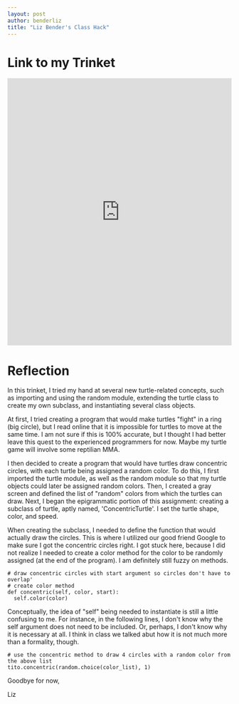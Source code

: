 ```yaml
---
layout: post
author: benderliz
title: "Liz Bender's Class Hack"
---
```


# Link to my Trinket

<iframe src="https://trinket.io/embed/python/a8cbd4db9b" width="100%" height="600" frameborder="0" marginwidth="0" marginheight="0" allowfullscreen></iframe>

# Reflection

In this trinket, I tried my hand at several new turtle-related concepts, such as importing and using the random module, extending the turtle class to create my own subclass, and instantiating several class objects.

At first, I tried creating a program that would make turtles "fight" in a ring (big circle), but I read online that it is impossible for turtles to move at the same time. I am not sure if this is 100% accurate, but I thought I had better leave this quest to the experienced programmers for now. Maybe my turtle game will involve some reptilian MMA.

I then decided to create a program that would have turtles draw concentric circles, with each turtle being assigned a random color. To do this, I first imported the turtle module, as well as the random module so that my turtle objects could later be assigned random colors.
Then, I created a gray screen and defined the list of "random" colors from which the turtles can draw. Next, I began the epigrammatic portion of this assignment: creating a subclass of turtle, aptly named, 'ConcentricTurtle'. I set the turtle shape, color, and speed.

When creating the subclass, I needed to define the function that would actually draw the circles. This is where I utilized our good friend Google to make sure I got the concentric circles right. 
I got stuck here, because I did not realize I needed to create a color method for the color to be randomly assigned (at the end of the program). I am definitely still fuzzy on methods.

  ```
  # draw concentric circles with start argument so circles don't have to overlap'
  # create color method
  def concentric(self, color, start):
    self.color(color)
  ```

Conceptually, the idea of "self" being needed to instantiate is still a little confusing to me. For instance, in the following lines, I don't know why the self argument does not need to be included. Or, perhaps, I don't know why it is necessary at all. I think in class we talked abut how it is not much more than a formality, though.

```
# use the concentric method to draw 4 circles with a random color from the above list
tito.concentric(random.choice(color_list), 1)
```

Goodbye for now,

Liz
